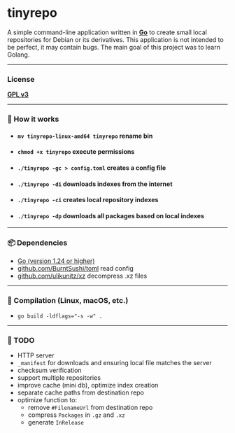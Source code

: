 # tinyrepo

A simple command-line application written in **[Go](https://golang.org/)** to create small local repositories for Debian or its derivatives. This application is not intended to be perfect, it may contain bugs. The main goal of this project was to learn Golang.

---

### License
**[GPL v3](https://www.gnu.org/licenses/gpl-3.0.html)**

---

### 🚀 How it works
- #### `mv tinyrepo-linux-amd64 tinyrepo` rename bin
- #### `chmod +x tinyrepo` execute permissions
- #### `./tinyrepo -gc > config.toml` creates a config file
- #### `./tinyrepo -di` downloads indexes from the internet
- #### `./tinyrepo -ci` creates local repository indexes
- #### `./tinyrepo -dp` downloads all packages based on local indexes

---

### 📦 Dependencies
- [Go (version 1.24 or higher)](https://golang.org/dl/)
- [github.com/BurntSushi/toml](https://github.com/BurntSushi/toml) read config
- [github.com/ulikunitz/xz](https://github.com/ulikunitz/xz) decompress .xz files

---

### 🤖 Compilation (Linux, macOS, etc.)
- `go build -ldflags="-s -w" .`

---

### 📝 TODO
- HTTP server  
- `_manifest` for downloads and ensuring local file matches the server  
- checksum verification  
- support multiple repositories  
- improve cache (mini db), optimize index creation  
- separate cache paths from destination repo  
- optimize function to:  
  - remove `#FilenameUrl` from destination repo  
  - compress `Packages` in `.gz` and `.xz`  
  - generate `InRelease`
